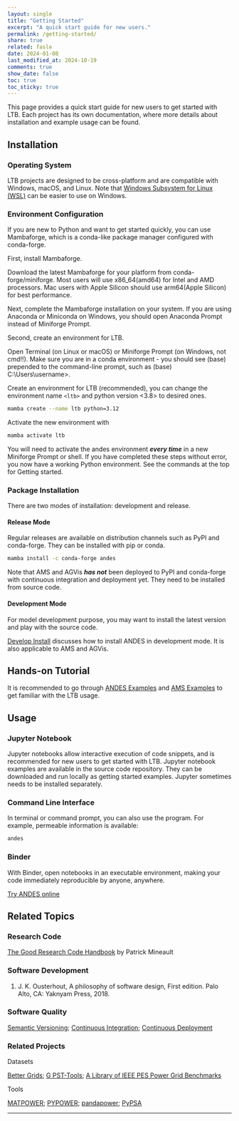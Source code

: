 ```yaml
---
layout: single
title: "Getting Started"
excerpt: "A quick start guide for new users."
permalink: /getting-started/
share: true
related: fasle
date: 2024-01-08
last_modified_at: 2024-10-19
comments: true
show_date: false
toc: true
toc_sticky: true
---
```

This page provides a quick start guide for new users to get started with LTB.
Each project has its own documentation, where more details about installation and example usage can be found.

## Installation

### Operating System

LTB projects are designed to be cross-platform and are compatible with Windows, macOS, and Linux. Note that [Windows Subsystem for Linux (WSL)][WSL] can be easier to use on Windows.

### Environment Configuration

If you are new to Python and want to get started quickly, you can use Mambaforge, which is a conda-like package manager configured with conda-forge.

First, install Mambaforge.

Download the latest Mambaforge for your platform from conda-forge/miniforge.
Most users will use x86_64(amd64) for Intel and AMD processors.
Mac users with Apple Silicon should use arm64(Apple Silicon) for best performance.

Next, complete the Mambaforge installation on your system.
If you are using Anaconda or Miniconda on Windows, you should open Anaconda Prompt instead of Miniforge Prompt.

Second, create an environment for LTB.

Open Terminal (on Linux or macOS) or Miniforge Prompt (on Windows, not cmd!!).
Make sure you are in a conda environment - you should see (base) prepended to the command-line prompt, such as (base) C:\Users\username>.

Create an environment for LTB (recommended), you can change the environment name `<ltb>` and python version <3.8> to desired ones.

```bash
mamba create --name ltb python=3.12
```

Activate the new environment with

```bash
mamba activate ltb
```

You will need to activate the andes environment ***every time*** in a new Miniforge Prompt or shell.
If you have completed these steps without error, you now have a working Python environment. See the commands at the top for Getting started.

### Package Installation

There are two modes of installation: development and release.

#### Release Mode

Regular releases are available on distribution channels such as PyPI and conda-forge.
They can be installed with pip or conda.

```bash
mamba install -c conda-forge andes
```

Note that AMS and AGVis ***has not*** been deployed to PyPI and conda-forge with continuous integration and deployment yet.
They need to be installed from source code.

#### Development Mode

For model development purpose, you may want to install the latest version and play with the source code.

[Develop Install](https://docs.andes.app/en/latest/getting_started/install.html#develop-install) discusses how to install ANDES in development mode.
It is also applicable to AMS and AGVis.

## Hands-on Tutorial

It is recommended to go through [ANDES Examples](https://docs.andes.app/en/latest/examples/index.html) and [AMS Examples](https://ltb.readthedocs.io/projects/ams/en/latest/examples/index.html) to get familiar with the LTB usage.

## Usage

### Jupyter Notebook

Jupyter notebooks allow interactive execution of code snippets, and is recommended for new users to get started with LTB.
Jupyter notebook examples are available in the source code repository.
They can be downloaded and run locally as getting started examples.
Jupyter sometimes needs to be installed separately.

### Command Line Interface

In terminal or command prompt, you can also use the program.
For example, permeable information is available:

```bash
andes
```

### Binder

With Binder, open notebooks in an executable environment, making your code immediately reproducible by anyone, anywhere.

[Try ANDES online](https://mybinder.org/v2/gh/cuihantao/andes/master)

## Related Topics

### Research Code

[The Good Research Code Handbook](https://goodresearch.dev) by Patrick Mineault

### Software Development

1. J. K. Ousterhout, A philosophy of software design, First edition. Palo Alto, CA: Yaknyam Press, 2018.

### Software Quality

[Semantic Versioning][Semantic Versioning];
[Continuous Integration][Continuous Integration];
[Continuous Deployment][Continuous Deployment]

### Related Projects

Datasets

[Better Grids][Better Grids];
[G PST-Tools][G PST-Tools];
[A Library of IEEE PES Power Grid Benchmarks][pglib]

Tools

[MATPOWER][MATPOWER];
[PYPOWER][PYPOWER];
[pandapower][pandapower];
[PyPSA][PyPSA]

---

[Better Grids]: https://db.bettergrids.org
[G PST-Tools]: https://g-pst.github.io/tools/
[pglib]: https://github.com/power-grid-lib/pglib-opf
[MATPOWER]: https://matpower.org
[PYPOWER]: https://github.com/rwl/PYPOWER
[pandapower]: https://pandapower.readthedocs.io
[PyPSA]: https://pypsa.org
[WSL]: https://learn.microsoft.com/en-us/windows/wsl/install
[Semantic Versioning]: https://semver.org
[Continuous Integration]: https://en.wikipedia.org/wiki/Continuous_integration
[Continuous Deployment]: https://en.wikipedia.org/wiki/Continuous_deployment
